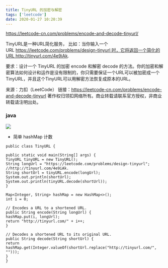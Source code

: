 ```yaml
---
title: TinyURL 的加密与解密
tags: ['leetcode']
date: 2020-01-27 10:20:39
---
```


https://leetcode-cn.com/problems/encode-and-decode-tinyurl/

TinyURL是一种URL简化服务， 比如：当你输入一个URL https://leetcode.com/problems/design-tinyurl 时，它将返回一个简化的URL http://tinyurl.com/4e9iAk.

要求：设计一个 TinyURL 的加密 encode 和解密 decode 的方法。你的加密和解密算法如何设计和运作是没有限制的，你只需要保证一个URL可以被加密成一个TinyURL，并且这个TinyURL可以用解密方法恢复成原本的URL。

来源：力扣（LeetCode）
链接：https://leetcode-cn.com/problems/encode-and-decode-tinyurl
著作权归领扣网络所有。商业转载请联系官方授权，非商业转载请注明出处。


### java

![](https://beer-1256523277.cos.ap-shanghai.myqcloud.com/blog/20200127200727.png)

- 简单 hashMap  计数

```
public class TinyURL {

public static void main(String[] args) {
TinyURL tinyURL = new TinyURL();
String longUrl = "https://leetcode.com/problems/design-tinyurl";
//http://tinyurl.com/4e9iAk.
String shortUrl = tinyURL.encode(longUrl);
System.out.println(shortUrl);
System.out.println(tinyURL.decode(shortUrl));
}

Map<Integer, String> hashMap = new HashMap<>();
int i = 0;

// Encodes a URL to a shortened URL.
public String encode(String longUrl) {
hashMap.put(i, longUrl);
return "http://tinyurl.com/" + i++;
}

// Decodes a shortened URL to its original URL.
public String decode(String shortUrl) {
return hashMap.get(Integer.valueOf(shortUrl.replace("http://tinyurl.com/", "")));
}
}
```




